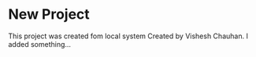 # New Project 
This project was created fom local system
Created by Vishesh Chauhan.
I added something...